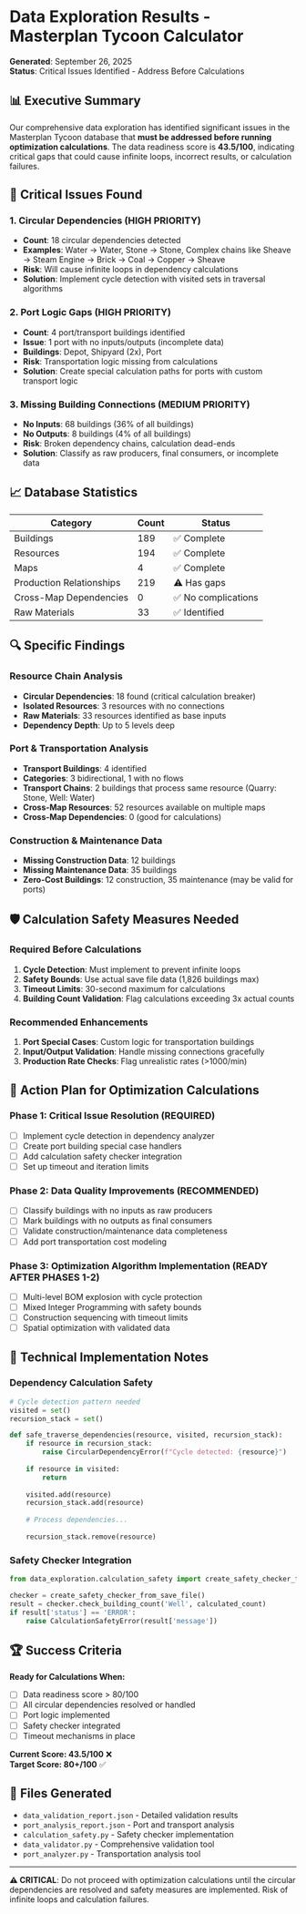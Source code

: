 # Data Exploration Results - Masterplan Tycoon Calculator

**Generated**: September 26, 2025  
**Status**: Critical Issues Identified - Address Before Calculations

## 📊 Executive Summary

Our comprehensive data exploration has identified significant issues in the Masterplan Tycoon database that **must be addressed before running optimization calculations**. The data readiness score is **43.5/100**, indicating critical gaps that could cause infinite loops, incorrect results, or calculation failures.

## 🚨 Critical Issues Found

### 1. Circular Dependencies (HIGH PRIORITY)
- **Count**: 18 circular dependencies detected
- **Examples**: Water → Water, Stone → Stone, Complex chains like Sheave → Steam Engine → Brick → Coal → Copper → Sheave
- **Risk**: Will cause infinite loops in dependency calculations
- **Solution**: Implement cycle detection with visited sets in traversal algorithms

### 2. Port Logic Gaps (HIGH PRIORITY) 
- **Count**: 4 port/transport buildings identified
- **Issue**: 1 port with no inputs/outputs (incomplete data)
- **Buildings**: Depot, Shipyard (2x), Port
- **Risk**: Transportation logic missing from calculations
- **Solution**: Create special calculation paths for ports with custom transport logic

### 3. Missing Building Connections (MEDIUM PRIORITY)
- **No Inputs**: 68 buildings (36% of all buildings)
- **No Outputs**: 8 buildings (4% of all buildings)
- **Risk**: Broken dependency chains, calculation dead-ends
- **Solution**: Classify as raw producers, final consumers, or incomplete data

## 📈 Database Statistics

| Category | Count | Status |
|----------|-------|--------|
| Buildings | 189 | ✅ Complete |
| Resources | 194 | ✅ Complete |
| Maps | 4 | ✅ Complete |
| Production Relationships | 219 | ⚠️ Has gaps |
| Cross-Map Dependencies | 0 | ✅ No complications |
| Raw Materials | 33 | ✅ Identified |

## 🔍 Specific Findings

### Resource Chain Analysis
- **Circular Dependencies**: 18 found (critical calculation breaker)
- **Isolated Resources**: 3 resources with no connections
- **Raw Materials**: 33 resources identified as base inputs
- **Dependency Depth**: Up to 5 levels deep

### Port & Transportation Analysis  
- **Transport Buildings**: 4 identified
- **Categories**: 3 bidirectional, 1 with no flows
- **Transport Chains**: 2 buildings that process same resource (Quarry: Stone, Well: Water)
- **Cross-Map Resources**: 52 resources available on multiple maps
- **Cross-Map Dependencies**: 0 (good for calculations)

### Construction & Maintenance Data
- **Missing Construction Data**: 12 buildings
- **Missing Maintenance Data**: 35 buildings
- **Zero-Cost Buildings**: 12 construction, 35 maintenance (may be valid for ports)

## 🛡️ Calculation Safety Measures Needed

### Required Before Calculations
1. **Cycle Detection**: Must implement to prevent infinite loops
2. **Safety Bounds**: Use actual save file data (1,826 buildings max)
3. **Timeout Limits**: 30-second maximum for calculations
4. **Building Count Validation**: Flag calculations exceeding 3x actual counts

### Recommended Enhancements
1. **Port Special Cases**: Custom logic for transportation buildings
2. **Input/Output Validation**: Handle missing connections gracefully
3. **Production Rate Checks**: Flag unrealistic rates (>1000/min)

## 🎯 Action Plan for Optimization Calculations

### Phase 1: Critical Issue Resolution (REQUIRED)
- [ ] Implement cycle detection in dependency analyzer
- [ ] Create port building special case handlers
- [ ] Add calculation safety checker integration
- [ ] Set up timeout and iteration limits

### Phase 2: Data Quality Improvements (RECOMMENDED)
- [ ] Classify buildings with no inputs as raw producers
- [ ] Mark buildings with no outputs as final consumers
- [ ] Validate construction/maintenance data completeness
- [ ] Add port transportation cost modeling

### Phase 3: Optimization Algorithm Implementation (READY AFTER PHASES 1-2)
- [ ] Multi-level BOM explosion with cycle protection
- [ ] Mixed Integer Programming with safety bounds
- [ ] Construction sequencing with timeout limits
- [ ] Spatial optimization with validated data

## 🔧 Technical Implementation Notes

### Dependency Calculation Safety
```python
# Cycle detection pattern needed
visited = set()
recursion_stack = set()

def safe_traverse_dependencies(resource, visited, recursion_stack):
    if resource in recursion_stack:
        raise CircularDependencyError(f"Cycle detected: {resource}")
    
    if resource in visited:
        return
        
    visited.add(resource)
    recursion_stack.add(resource)
    
    # Process dependencies...
    
    recursion_stack.remove(resource)
```

### Safety Checker Integration
```python
from data_exploration.calculation_safety import create_safety_checker_from_save_file

checker = create_safety_checker_from_save_file()
result = checker.check_building_count('Well', calculated_count)
if result['status'] == 'ERROR':
    raise CalculationSafetyError(result['message'])
```

## 🏆 Success Criteria

**Ready for Calculations When:**
- [ ] Data readiness score > 80/100
- [ ] All circular dependencies resolved or handled
- [ ] Port logic implemented
- [ ] Safety checker integrated
- [ ] Timeout mechanisms in place

**Current Score: 43.5/100** ❌  
**Target Score: 80+/100** ✅

## 📝 Files Generated
- `data_validation_report.json` - Detailed validation results
- `port_analysis_report.json` - Port and transport analysis
- `calculation_safety.py` - Safety checker implementation
- `data_validator.py` - Comprehensive validation tool
- `port_analyzer.py` - Transportation analysis tool

---

**⚠️ CRITICAL**: Do not proceed with optimization calculations until the circular dependencies are resolved and safety measures are implemented. Risk of infinite loops and calculation failures.